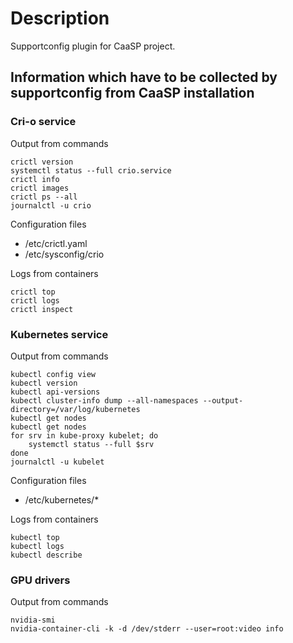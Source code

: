 # Description

Supportconfig plugin for CaaSP project.

## Information which have to be collected by supportconfig from CaaSP installation

### Cri-o service

Output from commands
```
crictl version
systemctl status --full crio.service
crictl info
crictl images
crictl ps --all
journalctl -u crio
```

Configuration files
* /etc/crictl.yaml
* /etc/sysconfig/crio

Logs from containers
```
crictl top
crictl logs
crictl inspect
```

### Kubernetes service

Output from commands
```
kubectl config view
kubectl version
kubectl api-versions
kubectl cluster-info dump --all-namespaces --output-directory=/var/log/kubernetes
kubectl get nodes
kubectl get nodes
for srv in kube-proxy kubelet; do
    systemctl status --full $srv
done
journalctl -u kubelet
```

Configuration files
* /etc/kubernetes/*

Logs from containers
```
kubectl top 
kubectl logs
kubectl describe
```

### GPU drivers

Output from commands
```
nvidia-smi
nvidia-container-cli -k -d /dev/stderr --user=root:video info
```
